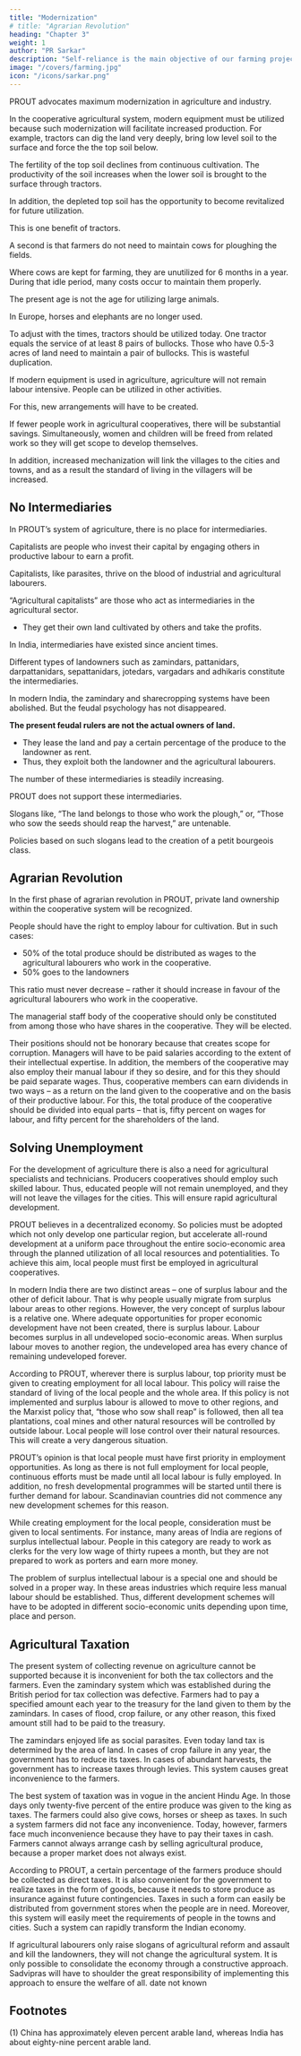```yaml
---
title: "Modernization"
# title: "Agrarian Revolution"
heading: "Chapter 3"
weight: 1
author: "PR Sarkar"
description: "Self-reliance is the main objective of our farming projects, hence they should be oriented towards production"
image: "/covers/farming.jpg"
icon: "/icons/sarkar.png"
---
```



PROUT advocates maximum modernization in agriculture and industry.

In the cooperative agricultural system, modern equipment must be utilized because such modernization will facilitate increased production. For example, tractors can dig the land very deeply, bring low level soil to the surface and force the the top soil below. 

The fertility of the top soil declines from continuous cultivation.  The productivity of the soil increases when the lower soil is brought to the surface through tractors. 

In addition, the depleted top soil has the opportunity to become revitalized for future utilization. 

This is one benefit of tractors. 

A second is that farmers do not need to maintain cows for ploughing the fields. 

Where cows are kept for farming, they are unutilized for 6 months in a year. During that idle period, many costs occur to maintain them properly. 

The present age is not the age for utilizing large animals. 

In Europe, horses and elephants are no longer used. 

To adjust with the times, tractors should be utilized today. One tractor equals the service of at least 8 pairs of bullocks. Those who have 0.5-3 acres of land need to maintain a pair of bullocks. This is wasteful duplication.

If modern equipment is used in agriculture, agriculture will not remain labour intensive. People can be utilized in other activities<!-- to enhance the development of the country -->. 

For this, new arrangements will have to be created. 

If fewer people work in agricultural cooperatives, there will be substantial savings. Simultaneously, women and children will be freed from related work so they will get scope to develop themselves. 

In addition, increased mechanization will link the villages to the cities and towns, and as a result the standard of living in the villagers will be increased.


## No Intermediaries

In PROUT’s system of agriculture, there is no place for intermediaries.

Capitalists are people who invest their capital by engaging others in productive labour to earn a profit.

Capitalists, like parasites, thrive on the blood of industrial and agricultural labourers. 

“Agricultural capitalists” are those who act as intermediaries in the agricultural sector. 
- They get their own land cultivated by others and take the profits.

In India, intermediaries have existed since ancient times.

Different types of landowners such as zamindars, pattanidars, darpattanidars, sepattanidars, jotedars, vargadars and adhikaris constitute the intermediaries. 

In modern India, the zamindary and sharecropping systems have been abolished. But the feudal psychology has not disappeared.

**The present feudal rulers are not the actual owners of land.** 
- They lease the land and pay a certain percentage of the produce to the landowner as rent. <!--  of the land. --> 
- Thus, they exploit both the landowner and the agricultural labourers.

The number of these intermediaries is steadily increasing.

PROUT does not support these intermediaries. 

Slogans like, “The land belongs to those who work the plough,” or, “Those who sow the seeds should reap the harvest,” are untenable. 

Policies based on such slogans lead to the creation of a petit bourgeois class.



## Agrarian Revolution

In the first phase of agrarian revolution in PROUT, private land ownership within the cooperative system will be recognized.

People should have the right to employ labour for cultivation. But in such cases:
- 50% of the total produce should be distributed as wages to the agricultural labourers who work in the cooperative. 
- 50% goes to the landowners <!-- of the total produce. --> 

<!-- and those who create the produce through their labour will get the other fifty percent. --> 

This ratio must never decrease – rather it should increase in favour of the agricultural labourers who work in the cooperative.

The managerial staff body of the cooperative should only be constituted from among those who have shares in the cooperative. They will be elected. 

Their positions should not be honorary because that creates scope for corruption. Managers will have to be paid salaries according to the extent of their intellectual expertise. In addition, the members of the cooperative may also employ their manual labour if they so desire, and for this they should be paid separate wages. Thus, cooperative members can earn dividends in two ways – as a return on the land given to the cooperative and on the basis of their productive labour. For this, the total produce of the cooperative should be divided into equal parts – that is, fifty percent on wages for labour, and fifty percent for the shareholders of the land.


## Solving Unemployment

For the development of agriculture there is also a need for agricultural specialists and technicians. Producers cooperatives should employ such skilled labour. Thus, educated people will not remain unemployed, and they will not leave the villages for the cities. This will ensure rapid agricultural development.

PROUT believes in a decentralized economy. So policies must be adopted which not only develop one particular region, but accelerate all-round development at a uniform pace throughout the entire socio-economic area through the planned utilization of all local resources and potentialities. To achieve this aim, local people must first be employed in agricultural cooperatives.

In modern India there are two distinct areas – one of surplus labour and the other of deficit labour. That is why people usually migrate from surplus labour areas to other regions. However, the very concept of surplus labour is a relative one. Where adequate opportunities for proper economic development have not been created, there is surplus labour. Labour becomes surplus in all undeveloped socio-economic areas. When surplus labour moves to another region, the undeveloped area has every chance of remaining undeveloped forever.

According to PROUT, wherever there is surplus labour, top priority must be given to creating employment for all local labour. This policy will raise the standard of living of the local people and the whole area. If this policy is not implemented and surplus labour is allowed to move to other regions, and the Marxist policy that, “those who sow shall reap” is followed, then all tea plantations, coal mines and other natural resources will be controlled by outside labour. Local people will lose control over their natural resources. This will create a very dangerous situation.

PROUT’s opinion is that local people must have first priority in employment opportunities. As long as there is not full employment for local people, continuous efforts must be made until all local labour is fully employed. In addition, no fresh developmental programmes will be started until there is further demand for labour. Scandinavian countries did not commence any new development schemes for this reason.

While creating employment for the local people, consideration must be given to local sentiments. For instance, many areas of India are regions of surplus intellectual labour. People in this category are ready to work as clerks for the very low wage of thirty rupees a month, but they are not prepared to work as porters and earn more money. 

The problem of surplus intellectual labour is a special one and should be solved in a proper way. In these areas industries which require less manual labour should be established. Thus, different development schemes will have to be adopted in different socio-economic units depending upon time, place and person.


## Agricultural Taxation

The present system of collecting revenue on agriculture cannot be supported because it is inconvenient for both the tax collectors and the farmers. Even the zamindary system which was established during the British period for tax collection was defective. Farmers had to pay a specified amount each year to the treasury for the land given to them by the zamindars. In cases of flood, crop failure, or any other reason, this fixed amount still had to be paid to the treasury. 

The zamindars enjoyed life as social parasites. Even today land tax is determined by the area of land. In cases of crop failure in any year, the government has to reduce its taxes. In cases of abundant harvests, the government has to increase taxes through levies. This system causes great inconvenience to the farmers.

The best system of taxation was in vogue in the ancient Hindu Age. In those days only twenty-five percent of the entire produce was given to the king as taxes. The farmers could also give cows, horses or sheep as taxes. In such a system farmers did not face any inconvenience. Today, however, farmers face much inconvenience because they have to pay their taxes in cash. Farmers cannot always arrange cash by selling agricultural produce, because a proper market does not always exist.

According to PROUT, a certain percentage of the farmers produce should be collected as direct taxes. It is also convenient for the government to realize taxes in the form of goods, because it needs to store produce as insurance against future contingencies. Taxes in such a form can easily be distributed from government stores when the people are in need. Moreover, this system will easily meet the requirements of people in the towns and cities. Such a system can rapidly transform the Indian economy.

If agricultural labourers only raise slogans of agricultural reform and assault and kill the landowners, they will not change the agricultural system. It is only possible to consolidate the economy through a constructive approach. Sadvipras will have to shoulder the great responsibility of implementing this approach to ensure the welfare of all.
date not known


## Footnotes

(1) China has approximately eleven percent arable land, whereas India has about eighty-nine percent arable land.
